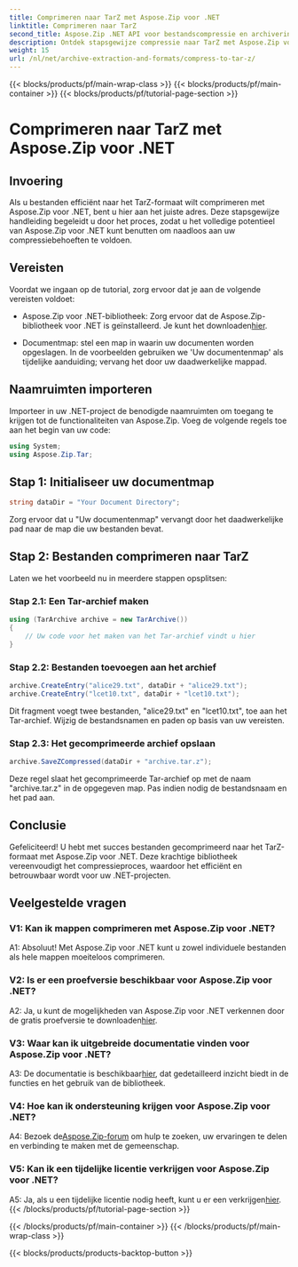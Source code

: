 ```yaml
---
title: Comprimeren naar TarZ met Aspose.Zip voor .NET
linktitle: Comprimeren naar TarZ
second_title: Aspose.Zip .NET API voor bestandscompressie en archivering
description: Ontdek stapsgewijze compressie naar TarZ met Aspose.Zip voor .NET. Efficiënte bestandsverwerking voor uw .NET-projecten.
weight: 15
url: /nl/net/archive-extraction-and-formats/compress-to-tar-z/
---
```


{{< blocks/products/pf/main-wrap-class >}}
{{< blocks/products/pf/main-container >}}
{{< blocks/products/pf/tutorial-page-section >}}

# Comprimeren naar TarZ met Aspose.Zip voor .NET

## Invoering

Als u bestanden efficiënt naar het TarZ-formaat wilt comprimeren met Aspose.Zip voor .NET, bent u hier aan het juiste adres. Deze stapsgewijze handleiding begeleidt u door het proces, zodat u het volledige potentieel van Aspose.Zip voor .NET kunt benutten om naadloos aan uw compressiebehoeften te voldoen.

## Vereisten

Voordat we ingaan op de tutorial, zorg ervoor dat je aan de volgende vereisten voldoet:

-  Aspose.Zip voor .NET-bibliotheek: Zorg ervoor dat de Aspose.Zip-bibliotheek voor .NET is geïnstalleerd. Je kunt het downloaden[hier](https://releases.aspose.com/zip/net/).

- Documentmap: stel een map in waarin uw documenten worden opgeslagen. In de voorbeelden gebruiken we 'Uw documentenmap' als tijdelijke aanduiding; vervang het door uw daadwerkelijke mappad.

## Naamruimten importeren

Importeer in uw .NET-project de benodigde naamruimten om toegang te krijgen tot de functionaliteiten van Aspose.Zip. Voeg de volgende regels toe aan het begin van uw code:

```csharp
using System;
using Aspose.Zip.Tar;
```

## Stap 1: Initialiseer uw documentmap

```csharp
string dataDir = "Your Document Directory";
```

Zorg ervoor dat u "Uw documentenmap" vervangt door het daadwerkelijke pad naar de map die uw bestanden bevat.

## Stap 2: Bestanden comprimeren naar TarZ

Laten we het voorbeeld nu in meerdere stappen opsplitsen:

### Stap 2.1: Een Tar-archief maken

```csharp
using (TarArchive archive = new TarArchive())
{
    // Uw code voor het maken van het Tar-archief vindt u hier
}
```

### Stap 2.2: Bestanden toevoegen aan het archief

```csharp
archive.CreateEntry("alice29.txt", dataDir + "alice29.txt");
archive.CreateEntry("lcet10.txt", dataDir + "lcet10.txt");
```

Dit fragment voegt twee bestanden, "alice29.txt" en "lcet10.txt", toe aan het Tar-archief. Wijzig de bestandsnamen en paden op basis van uw vereisten.

### Stap 2.3: Het gecomprimeerde archief opslaan

```csharp
archive.SaveZCompressed(dataDir + "archive.tar.z");
```

Deze regel slaat het gecomprimeerde Tar-archief op met de naam "archive.tar.z" in de opgegeven map. Pas indien nodig de bestandsnaam en het pad aan.

## Conclusie

Gefeliciteerd! U hebt met succes bestanden gecomprimeerd naar het TarZ-formaat met Aspose.Zip voor .NET. Deze krachtige bibliotheek vereenvoudigt het compressieproces, waardoor het efficiënt en betrouwbaar wordt voor uw .NET-projecten.

## Veelgestelde vragen

### V1: Kan ik mappen comprimeren met Aspose.Zip voor .NET?

A1: Absoluut! Met Aspose.Zip voor .NET kunt u zowel individuele bestanden als hele mappen moeiteloos comprimeren.

### V2: Is er een proefversie beschikbaar voor Aspose.Zip voor .NET?

 A2: Ja, u kunt de mogelijkheden van Aspose.Zip voor .NET verkennen door de gratis proefversie te downloaden[hier](https://releases.aspose.com/).

### V3: Waar kan ik uitgebreide documentatie vinden voor Aspose.Zip voor .NET?

 A3: De documentatie is beschikbaar[hier](https://reference.aspose.com/zip/net/), dat gedetailleerd inzicht biedt in de functies en het gebruik van de bibliotheek.

### V4: Hoe kan ik ondersteuning krijgen voor Aspose.Zip voor .NET?

 A4: Bezoek de[Aspose.Zip-forum](https://forum.aspose.com/c/zip/37) om hulp te zoeken, uw ervaringen te delen en verbinding te maken met de gemeenschap.

### V5: Kan ik een tijdelijke licentie verkrijgen voor Aspose.Zip voor .NET?

A5: Ja, als u een tijdelijke licentie nodig heeft, kunt u er een verkrijgen[hier](https://purchase.aspose.com/temporary-license/).
{{< /blocks/products/pf/tutorial-page-section >}}

{{< /blocks/products/pf/main-container >}}
{{< /blocks/products/pf/main-wrap-class >}}

{{< blocks/products/products-backtop-button >}}
